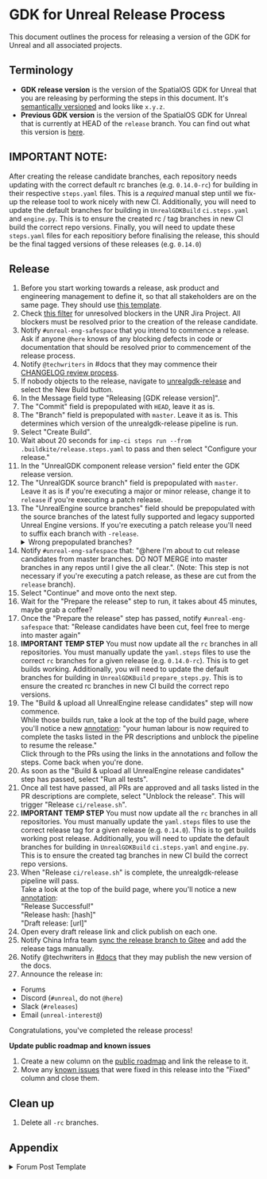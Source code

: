 # GDK for Unreal Release Process

This document outlines the process for releasing a version of the GDK for Unreal and all associated projects.

## Terminology
* **GDK release version** is the version of the SpatialOS GDK for Unreal that you are releasing by performing the steps in this document. It's [semantically versioned](https://semver.org/) and looks like `x.y.z`.
* **Previous GDK version** is the version of the SpatialOS GDK for Unreal that is currently at HEAD of the `release` branch. You can find out what this version is [here](https://github.com/spatialos/UnrealGDK/releases).

## IMPORTANT NOTE:
After creating the release candidate branches, each repository needs updating with the correct default rc branches (e.g. `0.14.0-rc`) for building in their respective `steps.yaml` files. 
This is a *required* manual step until we fix-up the release tool to work nicely with new CI.
Additionally, you will need to update the default branches for building in `UnrealGDKBuild` `ci.steps.yaml` and `engine.py`. This is to ensure the created rc / tag branches in new CI build the correct repo versions.
Finally, you will need to update these `steps.yaml` files for each repositiory before finalising the release, this should be the final tagged versions of these releases (e.g. `0.14.0`)

## Release
1. Before you start working towards a release, ask product and engineering management to define it, so that all stakeholders are on the same page. They should use [this template](https://brevi.link/justify-your-release).
1. Check [this filter](https://improbableio.atlassian.net/issues/?filter=-1&jql=project%20%3D%20UNR%20AND%20priority%20%3D%20Blocker%20AND%20resolution%20%3D%20Unresolved%20order%20by%20updated%20DESC&atlOrigin=eyJpIjoiMDk0ZDY1ZWY5OGEzNDUyNzg2YjVjZjg5ZWI0YzRiNDMiLCJwIjoiaiJ9) for unresolved blockers in the UNR Jira Project. All blockers must be resolved prior to the creation of the release candidate.
1. Notify `#unreal-eng-safespace` that you intend to commence a release. Ask if anyone `@here` knows of any blocking defects in code or documentation that should be resolved prior to commencement of the release process.
1. Notify `@techwriters` in #docs that they may commence their [CHANGELOG review process](https://improbableio.atlassian.net/l/c/4FsZzbHk).
1. If nobody objects to the release, navigate to [unrealgdk-release](https://buildkite.com/improbable/unrealgdk-release/) and select the New Build button.
1. In the Message field type "Releasing [GDK release version]".
1. The "Commit" field is prepopulated with `HEAD`, leave it as is.
1. The "Branch" field is prepopulated with `master`. Leave it as is. This determines which version of the unrealgdk-release pipeline is run.
1. Select "Create Build".
1. Wait about 20 seconds for `imp-ci steps run --from .buildkite/release.steps.yaml` to pass and then select "Configure your release."
1. In the "UnrealGDK component release version" field enter the GDK release version.
1. The "UnrealGDK source branch" field is prepopulated with `master`. Leave it as is if you're executing a major or minor release, change it to `release` if you're executing a patch release.
1. The "UnrealEngine source branches" field should be prepopulated with the source branches of the latest fully supported and legacy supported Unreal Engine versions. If you're executing a patch release you'll need to suffix each branch with `-release`.<details> <summary>Wrong prepopulated branches?</summary> If the prepopulated branches are wrong, select the button with an X at the upper-right corner of the form, and then select "Cancel" to stop this build of unrealgdk-release. Then, on the UnrealGDK's `master` branch at [`.buildkite/release.steps.yaml#L32`](https://github.com/spatialos/UnrealGDK/blob/master/.buildkite/release.steps.yaml#L32), update the default branches to the latest, merge that change and restart this release process </details>
1. Notify `#unreal-eng-safespace` that: "@here I'm about to cut release candidates from master branches. DO NOT MERGE into master branches in any repos until I give the all clear.". (Note: This step is not necessary if you're executing a patch release, as these are cut from the `release` branch).
1. Select "Continue" and move onto the next step.
1. Wait for the "Prepare the release" step to run, it takes about 45 minutes, maybe grab a coffee?
1. Once the "Prepare the release" step has passed, notify `#unreal-eng-safespace` that: "Release candidates have been cut, feel free to merge into master again"
1. **IMPORTANT TEMP STEP** You must now update all the `rc` branches in all repositories. You must manually update the `yaml.steps` files to use the correct `rc` branches for a given release (e.g. `0.14.0-rc`). This is to get builds working. Additionally, you will need to update the default branches for building in `UnrealGDKBuild` `prepare_steps.py`. This is to ensure the created rc branches in new CI build the correct repo versions.
3. The "Build & upload all UnrealEngine release candidates" step will now commence.<br> While those builds run, take a look at the top of the build page, where you'll notice a new [annotation](https://buildkite.com/docs/agent/v3/cli-annotate): "your human labour is now required to complete the tasks listed in the PR descriptions and unblock the pipeline to resume the release."<br>Click through to the PRs using the links in the annotations and follow the steps. Come back when you're done.
4. As soon as the "Build & upload all UnrealEngine release candidates" step has passed, select "Run all tests".
5. Once all test have passed, all PRs are approved and all tasks listed in the PR descriptions are complete, select "Unblock the release". This will trigger "Release `ci/release.sh`".
6. **IMPORTANT TEMP STEP** You must now update all the `rc` branches in all repositories. You must manually update the `yaml.steps` files to use the correct release tag for a given release (e.g. `0.14.0`). This is to get builds working post release. Additionally, you will need to update the default branches for building in `UnrealGDKBuild` `ci.steps.yaml` and `engine.py`. This is to ensure the created tag branches in new CI build the correct repo versions.
7. When "Release `ci/release.sh`" is complete, the unrealgdk-release pipeline will pass.<br>
Take a look at the top of the build page, where you'll notice a new [annotation](https://buildkite.com/docs/agent/v3/cli-annotate):<br>
"Release Successful!"<br>
"Release hash: [hash]"<br>
"Draft release: [url]"
1. Open every draft release link and click publish on each one.
1. Notify China Infra team [sync the release branch to Gitee](https://buildkite.com/improbable/platform-copybara) and add the release tags manually.
1. Notify @techwriters in [#docs](https://improbable.slack.com/archives/C0TBQAB5X) that they may publish the new version of the docs.
1. Announce the release in:

* Forums
* Discord (`#unreal`, do not `@here`)
* Slack (`#releases`)
* Email (`unreal-interest@`)

Congratulations, you've completed the release process!

**Update public roadmap and known issues**
1. Create a new column on the [public roadmap](https://github.com/spatialos/UnrealGDK/projects/1) and link the release to it.
1. Move any [known issues](https://github.com/spatialos/UnrealGDK/projects/2) that were fixed in this release into the "Fixed" column and close them.

## Clean up

1. Delete all `-rc` branches.

## Appendix

<details>
  <summary>Forum Post Template</summary>

 We are happy to announce the release of version [GDK release version] of the SpatialOS GDK for Unreal.

Please see the full release notes on GitHub:

Unreal GDK - https://github.com/spatialos/UnrealGDK/releases/tag/x.y.z<br/>

Corresponding Unreal Engine versions:
- https://github.com/improbableio/UnrealEngine/releases/tag/4.xx-SpatialOSUnrealGDK-x.y.z<br/>
- https://github.com/improbableio/UnrealEngine/releases/tag/4.xx-SpatialOSUnrealGDK-x.y.z<br/>

Corresponding version of the Example Project - https://github.com/spatialos/UnrealGDKExampleProject/releases/tag/x.y.z <br/>

</details>
